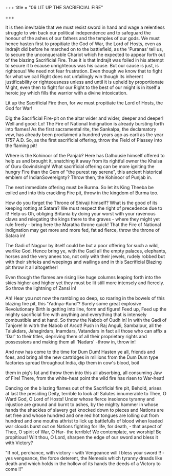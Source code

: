 +++
title = "06 LIT UP THE SACRIFICIAL FIRE"

+++

It is then inevitable that we must resist sword in hand and wage a relentless struggle to win back our political independence and to safeguard the honour of the ashes of our fathers and the temples of our gods. We must hence hasten first to propitiate the God of War, the Lord of Hosts, even as Indrajit did before he marched on to the battlefield, as the 'Puranas' tell us, to secure the unconquerable Chariot which he expected to appear forth out of the blazing Sacrificial Fire. True it is that Indrajit was foiled in his attempt to secure it b ecause unrighteous was his cause. But our cause is just, is righteous! We need not fear frustration. Even though we know that to fight for what we call Right does not unfailingly win though its inherent justificability or righteousness unless and until it is upheld by proportionate Might, even then to fight for our Right to the best of our might is in itself a heroic joy which fills the warrior with a divine intoxication. 

Lit up the Sacrificial Fire then, for we must propitiate the Lord of Hosts, the God for War! 

Dig the Sacrificial Fire-pit on the altar wider and wider, deeper and deeper! Well and good: Lo! The Fire of National Indignation is already bursting forth into flames! As the first sacramental rite, the Sankalpa, the declamatory vow, has already been proclaimed a hundred years ago as earli as the year 1757 A.D. So, as the first sacrificial offering, throw the Field of Plassey into the flaming pit! 

Where is the Kohinoor of the Panjab? Here has Dalhousie himself offered to help us and brought it, snatching it away from its rightful owner the Khalsa of Guru Govindsingh! What sacrificial offering can be more igniting the hungry Fire than the Gem of "the purest ray serene", this ancient historical emblem of IndianSovereignty? Throw then, the Kohinoor of Punjab in. 

The next immediate offering must be Burma. So let its King Theeba be exiled and into this crackling Fire pit, throw in the kingdom of Burma too. 

How do you forget the Throne of Shivaji himself? What is the good of its keeping rotting at Satara? We must respect the right of precedence due to it! Help us Oh, obliging Britania by doing your worst with your ravenous claws and relegating the kings there to the graves - where they might yet rule freely - bring here the Maratha throne quick! That the Fire of National indignation may get more and more fed, fat ad fierce, throw the throne of Satara in! 

The Gadi of Nagpur by itself could be but a poor offering for such a wild, warlike God. Hence bring ye, with the Gadi all the empty palaces, elephants, horses and the very anees too, not only with their jewels, rudely robbed but with their shrieks and weepings and wailings and in this Sacrificial Blazing pit throw it all altogether! 

Even though the flames are rising like huge columns leaping forth into the skies higher and higher yet they must be lit still more intensely and fiercely. So throw the lightning of Zansi in! 

Ah! Hear you not now the rambling so deep, so roaring in the bowels of this blazing fire pit, this 'Yadnya-Kund'? Surely some great explosive Revolutionary Birth is getting into line, form and figure! Feed up, Feed up the mighty sacrificial fire with anything and everything that is intensely combustible and at hand. So throw the Nabob of Oudh in! In with the Gadi of Tanjore! In witrh the Nabob of Arcot! Push in Raj Anguli, Sambalpur, all the Talukdars, Jahagirdars, Inamdars, Vatandars in fact all those who can affix a 'Dar' to their titles, depriving them of all their proprietary rights and possessions and making them all 'Nadars' -throw in, throw in! 

And now has come to the time for Dum Dum! Hasten ye all, friends and foes, and bring all the new cartridges in millions from the Dum Dum type factories spread throughout India, dip them in cow's blood, boil 

them in pig's fat and throw them into this all absorbing, all consuming Jaw of Fire! There, from the white-heat point the wild fire has risen to War-heat! 

Dancing on the b lazing flames out of the Sacrificial fire pit, Behold, arises at last the presiding Deity, terrible to look at! Salutes innumerable to Thee, O Ward God, O Lord of Hosts! Under whose fierce insolence tyranny and injustice are ground and burnt to ashes, by the mighty hammer in whose hands the shackles of slavery get knocked down to pieces and Nations are set free and whose hundred and one red hot tongues are lolling out from hundred and one mouths athrist to lick up battlefulls of blood when loaded war clouds burst out on Nations fighting for life, for death, - that aspect of Thee, O spirit of War, O Har- the terrible! We contemplate, we worship! Be propitious! Wilt thou, O Lord, sharpen the edge of our sword and bless it with Victory? 

"If not, perchance, with victory - with Vengeance will I bless your sword !! - yes vengeance, the force deterent, the Nemesis which tyranny dreads like death and which holds in the hollow of its hands the deeds of a Victory to come !!" 
